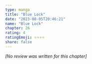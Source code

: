 ```yaml
---
type: manga
title: "Blue Lock"
date: "2023-08-05T20:46:21"
name: "Blue Lock"
chapter: 26
rating: 4
ratingEmoji: ⭐️⭐️⭐️⭐️
share: false
---
```


*[No review was written for this chapter]*
